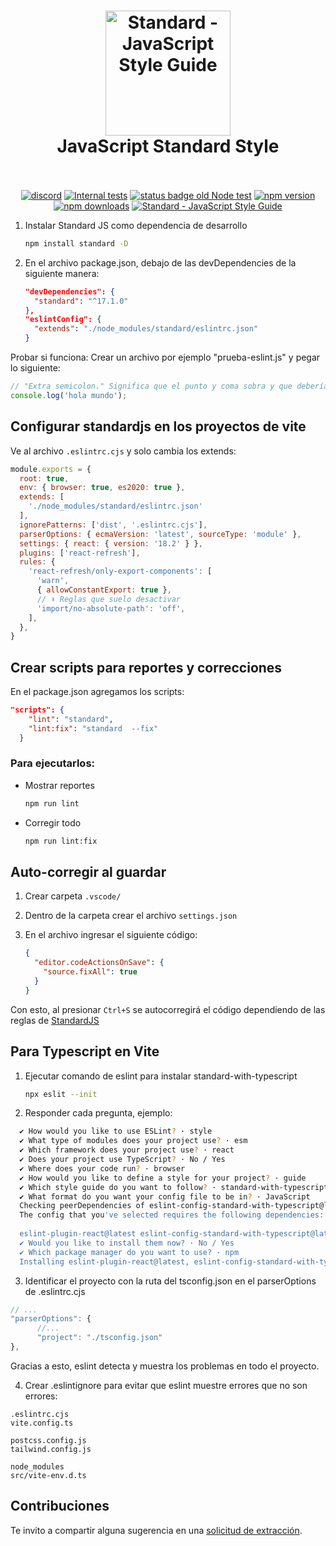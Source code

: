 <h1 align="center">
  <a href="https://standardjs.com"><img src="https://cdn.rawgit.com/standard/standard/master/sticker.svg" alt="Standard - JavaScript Style Guide" width="200"></a>
  <br>
  JavaScript Standard Style
  <br>
  <br>
</h1>

<p align="center">
  <a href="https://discord.gg/ZegqCBr"><img src="https://img.shields.io/discord/612704110008991783" alt="discord"></a>
  <a href="https://github.com/standard/standard/actions/workflows/test-internal.yml"><img src="https://github.com/standard/standard/actions/workflows/test-internal.yml/badge.svg?branch=master" alt="Internal tests"></a>
  <a href="https://github.com/standard/standard/actions?query=workflow%3A%22Old+test%22"><img src="https://github.com/standard/standard/workflows/Old%20test/badge.svg" alt="status badge old Node test"></a>
  <a href="https://www.npmjs.com/package/standard"><img src="https://img.shields.io/npm/v/standard.svg" alt="npm version"></a>
  <a href="https://www.npmjs.com/package/eslint-config-standard"><img src="https://img.shields.io/npm/dm/eslint-config-standard.svg" alt="npm downloads"></a>
  <a href="https://standardjs.com"><img src="https://img.shields.io/badge/code_style-standard-brightgreen.svg" alt="Standard - JavaScript Style Guide"></a>
</p>


1. Instalar Standard JS como dependencia de desarrollo
    ```bash
    npm install standard -D
    ```

2. En el archivo package.json, debajo de las devDependencies de la siguiente manera:
    ```json
    "devDependencies": {
      "standard": "^17.1.0"
    },
    "eslintConfig": {
      "extends": "./node_modules/standard/eslintrc.json"
    }
    ```

Probar si funciona: Crear un archivo por ejemplo "prueba-eslint.js" y pegar lo siguiente:

```javascript
// "Extra semicolon." Significa que el punto y coma sobra y que deberías eliminarlo.
console.log('hola mundo');
```

## Configurar standardjs en los proyectos de vite

Ve al archivo `.eslintrc.cjs` y solo cambia los extends:

```js
module.exports = {
  root: true,
  env: { browser: true, es2020: true },
  extends: [
    './node_modules/standard/eslintrc.json'
  ],
  ignorePatterns: ['dist', '.eslintrc.cjs'],
  parserOptions: { ecmaVersion: 'latest', sourceType: 'module' },
  settings: { react: { version: '18.2' } },
  plugins: ['react-refresh'],
  rules: {
    'react-refresh/only-export-components': [
      'warn',
      { allowConstantExport: true },
      // ⬇ Reglas que suelo desactivar
      'import/no-absolute-path': 'off',
    ],
  },
}
```

## Crear scripts para reportes y correcciones

En el package.json agregamos los scripts:

```json
"scripts": {
    "lint": "standard",
    "lint:fix": "standard  --fix"
  }
```

### Para ejecutarlos:

- Mostrar reportes

  ```bash
  npm run lint
  ```

- Corregir todo

  ```bash
  npm run lint:fix
  ```

## Auto-corregir al guardar

1. Crear carpeta `.vscode/`
2. Dentro de la carpeta crear el archivo `settings.json`
3. En el archivo ingresar el siguiente código:

    ```json
    {
      "editor.codeActionsOnSave": {
        "source.fixAll": true
      }
    }
    ```

Con esto, al presionar `Ctrl+S` se autocorregirá el código dependiendo de las reglas de [StandardJS]([https://](https://standardjs.com/))

## Para Typescript en Vite

1. Ejecutar comando de eslint para instalar standard-with-typescript
    ```bash
    npx eslit --init
    ```
2. Responder cada pregunta, ejemplo:
  ```bash
    ✔ How would you like to use ESLint? · style     
    ✔ What type of modules does your project use? · esm
    ✔ Which framework does your project use? · react
    ✔ Does your project use TypeScript? · No / Yes
    ✔ Where does your code run? · browser
    ✔ How would you like to define a style for your project? · guide
    ✔ Which style guide do you want to follow? · standard-with-typescript
    ✔ What format do you want your config file to be in? · JavaScript
    Checking peerDependencies of eslint-config-standard-with-typescript@latest
    The config that you've selected requires the following dependencies:
    
    eslint-plugin-react@latest eslint-config-standard-with-typescript@latest @typescript-eslint/eslint-plugin@^6.4.0 eslint@^8.0.1 eslint-plugin-import@^2.25.2 eslint-plugin-n@^15.0.0 || ^16.0.0  eslint-plugin-promise@^6.0.0 typescript@* 
    ✔ Would you like to install them now? · No / Yes
    ✔ Which package manager do you want to use? · npm
    Installing eslint-plugin-react@latest, eslint-config-standard-with-typescript@latest, @typescript-eslint/eslint-plugin@^6.4.0, eslint@^8.0.1, eslint-plugin-import@^2.25.2, eslint-plugin-n@^15.0.0 || ^16.0.0 , eslint-plugin-promise@^6.0.0, typescript@*
```

3. Identificar el proyecto con la ruta del tsconfig.json en el parserOptions de .eslintrc.cjs
  ```js
  // ...
  "parserOptions": {
        //...
        "project": "./tsconfig.json"
  },
  ```
  Gracias a esto, eslint detecta y muestra los problemas en todo el proyecto.
  
4. Crear .eslintignore para evitar que eslint muestre errores que no son errores:
  ```
  .eslintrc.cjs
  vite.config.ts
  
  postcss.config.js
  tailwind.config.js
  
  node_modules
  src/vite-env.d.ts
  ```


## Contribuciones

Te invito a compartir alguna sugerencia en una [solicitud de extracción](https://github.com/soyluisarrieta/standardjs/pulls).
